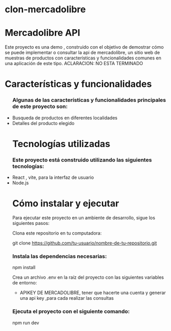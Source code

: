 # clon-mercadolibre

 <h1>Mercadolibre API</h1> 
<p>Este proyecto es una demo , construido con el objetivo de demostrar cómo se puede implementar o consultar la api de mercadolibre,  un sitio web de muestras de productos con características y funcionalidades comunes en una aplicación de este tipo. 
 ACLARACION: NO ESTA TERMINADO</p>

<h1>Características y funcionalidades</h1>
<ul>
 <h3>Algunas de las características y funcionalidades principales de este proyecto son: </h3>

<li>Busqueda de productos en diferentes localidades</li>
<li>Detalles del producto elegido</li>
<h1>Tecnologías utilizadas</h1>
 
</ul>
<ul>
<h3>Este proyecto está construido utilizando las siguientes tecnologías: </h3>

<li>React , vite, para la interfaz de usuario</span>
<li>Node.js</span>
<h1>Cómo instalar y ejecutar</h1>
<p>Para ejecutar este proyecto en un ambiente de desarrollo, sigue los siguientes pasos:</p>

<p>Clona este repositorio en tu computadora:</p>

git clone https://github.com/tu-usuario/nombre-de-tu-repositorio.git

<h3>Instala las dependencias necesarias: </h3>

<p>npm install</p>
<p>Crea un archivo .env en la raíz del proyecto con las siguientes variables de entorno: </p>
<ul>
<li>APIKEY DE MERCADOLIBRE, tener que hacerte una cuenta y generar una api key ,para cada realizar las consultas</li>
</ul>

<h3>Ejecuta el proyecto con el siguiente comando: </h3>
<p>npm run dev</p>
